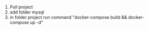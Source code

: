 1. Pull project
2. add folder mysql
3. in folder project run command "docker-compose build && docker-compose up -d"
